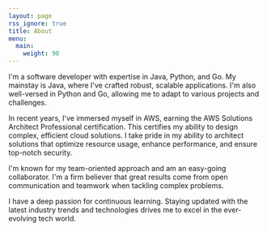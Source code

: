 ```yaml
---
layout: page
rss_ignore: true
title: About
menu:
  main:
    weight: 90
---
```



I'm a software developer with expertise in Java, Python, and Go. My mainstay is Java, where I've crafted robust, scalable applications. I'm also well-versed in Python and Go, allowing me to adapt to various projects and challenges.

In recent years, I've immersed myself in AWS, earning the AWS Solutions Architect Professional certification. This certifies my ability to design complex, efficient cloud solutions. I take pride in my ability to architect solutions that optimize resource usage, enhance performance, and ensure top-notch security.

I'm known for my team-oriented approach and am an easy-going collaborator. I'm a firm believer that great results come from open communication and teamwork when tackling complex problems.

I have a deep passion for continuous learning. Staying updated with the latest industry trends and technologies drives me to excel in the ever-evolving tech world.

<br/>


<div style="text-align: center;">
  <div data-iframe-width="150" data-iframe-height="270" data-share-badge-id="f849a4fb-ad76-4418-9ba1-58426e53d363" data-share-badge-host="https://www.credly.com"></div><script type="text/javascript" async src="//cdn.credly.com/assets/utilities/embed.js"></script>

  <div data-iframe-width="150" data-iframe-height="270" data-share-badge-id="12c6b2b9-b666-46fc-8925-63ce6377a188" data-share-badge-host="https://www.credly.com"></div><script type="text/javascript" async src="//cdn.credly.com/assets/utilities/embed.js"></script>

  <div data-iframe-width="150" data-iframe-height="270" data-share-badge-id="eb248d5d-57a8-4525-93cc-5826f699224d" data-share-badge-host="https://www.credly.com"></div><script type="text/javascript" async src="//cdn.credly.com/assets/utilities/embed.js"></script>

  <div data-iframe-width="150" data-iframe-height="270" data-share-badge-id="e0773e66-af9b-45da-980e-19ffa823bb00" data-share-badge-host="https://www.credly.com"></div><script type="text/javascript" async src="//cdn.credly.com/assets/utilities/embed.js"></script>
</div>